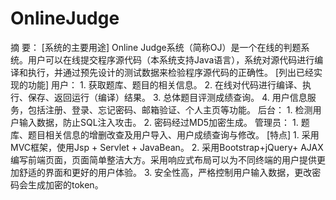 # OnlineJudge

摘  要：
[系统的主要用途]
Online Judge系统（简称OJ）是一个在线的判题系统。用户可以在线提交程序源代码（本系统支持Java语言），系统对源代码进行编译和执行，并通过预先设计的测试数据来检验程序源代码的正确性。
[列出已经实现的功能]
用户：
    1. 获取题库、题目的相关信息。
    2. 在线对代码进行编译、执行、保存、返回运行（编译）结果。
    3. 总体题目评测成绩查询。
    4. 用户信息服务，包括注册、登录、忘记密码、邮箱验证、个人主页等功能。
后台：
    1. 检测用户输入数据，防止SQL注入攻击。
    2. 密码经过MD5加密生成。
管理员：
    1. 题库、题目相关信息的增删改查及用户导入、用户成绩查询与修改。
[特点]
    1. 采用MVC框架，使用Jsp + Servlet + JavaBean。
    2. 采用Bootstrap+jQuery+ AJAX编写前端页面，页面简单整洁大方。采用响应式布局可以为不同终端的用户提供更加舒适的界面和更好的用户体验。
    3. 安全性高，严格控制用户输入数据，更改密码会生成加密的token。
